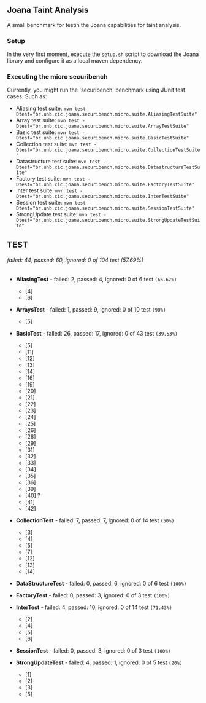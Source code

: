 ## Joana Taint Analysis

A small benchmark for testin the Joana capabilities for taint analysis.

### Setup

In the very first moment, execute the `setup.sh` script to download the Joana 
library and configure it as a local maven dependency. 

### Executing the micro securibench

Currently, you might run the 'securibench' benchmark using JUnit test cases. Such as:

   * Aliasing test suite: `mvn test -Dtest="br.unb.cic.joana.securibench.micro.suite.AliasingTestSuite"`
   * Array test suite: `mvn test -Dtest="br.unb.cic.joana.securibench.micro.suite.ArrayTestSuite"`
   * Basic test suite: `mvn test -Dtest="br.unb.cic.joana.securibench.micro.suite.BasicTestSuite"`
   * Collection test suite: `mvn test -Dtest="br.unb.cic.joana.securibench.micro.suite.CollectionTestSuite"`
   * Datastructure test suite: `mvn test -Dtest="br.unb.cic.joana.securibench.micro.suite.DatastructureTestSuite"`
   * Factory test suite: `mvn test -Dtest="br.unb.cic.joana.securibench.micro.suite.FactoryTestSuite"`
   * Inter test suite: `mvn test -Dtest="br.unb.cic.joana.securibench.micro.suite.InterTestSuite"`
   * Session test suite: `mvn test -Dtest="br.unb.cic.joana.securibench.micro.suite.SessionTestSuite"`
   * StrongUpdate test suite: `mvn test -Dtest="br.unb.cic.joana.securibench.micro.suite.StrongUpdateTestSuite"`
   
## TEST

###### failed: 44, passed: 60, ignored: 0 of 104 test (57.69%)

- **AliasingTest** - failed: 2, passed: 4, ignored: 0 of 6 test `(66.67%)`
  - [4]
  - [6]

- **ArraysTest** - failed: 1, passed: 9, ignored: 0 of 10 test `(90%)`
  - [5]

- **BasicTest** - failed: 26, passed: 17, ignored: 0 of 43 test `(39.53%)`
  - [5]
  - [11]
  - [12]
  - [13]
  - [14]
  - [16]
  - [19]
  - [20]
  - [21]
  - [22]
  - [23]
  - [24]
  - [25]
  - [26]
  - [28]
  - [29]
  - [31]
  - [32]
  - [33]
  - [34]
  - [35]
  - [36]
  - [39]
  - [40] ?
  - [41]
  - [42]
  
- **CollectionTest** - failed: 7, passed: 7, ignored: 0 of 14 test `(50%)`
  - [3]
  - [4]
  - [5]
  - [7]
  - [12]
  - [13]
  - [14]

- **DataStructureTest** - failed: 0, passed: 6, ignored: 0 of 6 test `(100%)`

- **FactoryTest** - failed: 0, passed: 3, ignored: 0 of 3 test `(100%)`

- **InterTest** - failed: 4, passed: 10, ignored: 0 of 14 test `(71.43%)`
  - [2]
  - [4]
  - [5]
  - [6]

- **SessionTest** - failed: 0, passed: 3, ignored: 0 of 3 test `(100%)`

- **StrongUpdateTest** - failed: 4, passed: 1, ignored: 0 of 5 test `(20%)`
  - [1]
  - [2]
  - [3]
  - [5]
